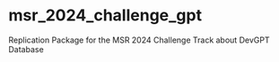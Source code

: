 # msr_2024_challenge_gpt
Replication Package for the MSR 2024 Challenge Track about DevGPT Database

